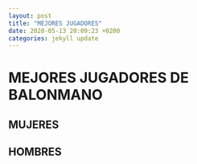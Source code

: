 ```yaml
---
layout: post
title: "MEJORES JUGADORES"
date: 2020-05-13 20:09:23 +0200
categories: jekyll update
---
```


# MEJORES JUGADORES DE BALONMANO

## MUJERES

## HOMBRES
